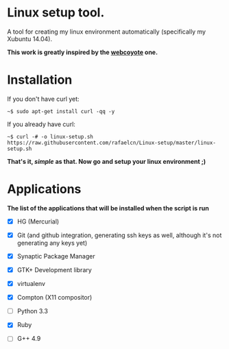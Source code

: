 Linux setup tool.
===========

A tool for creating my linux environment automatically (specifically my Xubuntu 14.04).

__This work is greatly inspired by the [webcoyote](https://github.com/webcoyote/linux-setup) one.__

Installation
===

If you don't have curl yet:

`~$ sudo apt-get install curl -qq -y`

If you already have curl:

`~$ curl -# -o linux-setup.sh https://raw.githubusercontent.com/rafaelcn/Linux-setup/master/linux-setup.sh`

__That's it, *simple* as that. Now go and setup your linux environment ;)__

Applications
===

__The list of the applications that will be installed when the script is run__

 - [x] HG (Mercurial)
 - [x] Git (and github integration, generating ssh keys as well, although it's not generating any keys yet)
 - [x] Synaptic Package Manager
 - [X] GTK+ Development library
 - [X] virtualenv
 - [X] Compton (X11 compositor)
 - [ ] Python 3.3
 - [x] Ruby
 - [ ] G++ 4.9


